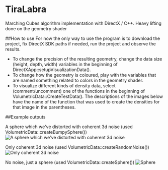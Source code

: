 TiraLabra
=========

Marching Cubes algorithm implementation with DirectX / C++. Heavy lifting done on the geometry shader

##How to use
For now the only way to use the program is to download the project, fix DirectX SDK paths if needed, run the project and observe the results.
- To change the precision of the resulting geometry, change the data size (height, depth, width) variables in the beginning of DirectXApp::setupVisualizationData().
- To change how the geometry is coloured, play with the variables that are named something related to colors in the geometry shader.
- To visualize different kinds of density data, select (comment/uncomment) one of the functions in the beginning of VolumetricData::CreateTestData(). The descriptions of the images below have the name of the function that was used to create the densities for that image in the parentheses.

##Example outputs

A sphere which we've distorted with coherent 3d noise (used VolumetricData::createBumpySphere())
![A sphere which we've distorted with coherent 3d noise](http://i.imgur.com/dJnqqzc.jpg)

Only coherent 3d noise (used VolumetricData::createRandomNoise())
![Only coherent 3d noise](http://i.imgur.com/CkYlzzK.jpg)

No noise, just a sphere (used VolumetricData::createSphere())
![Sphere](http://i.imgur.com/zw58gVh.jpg)